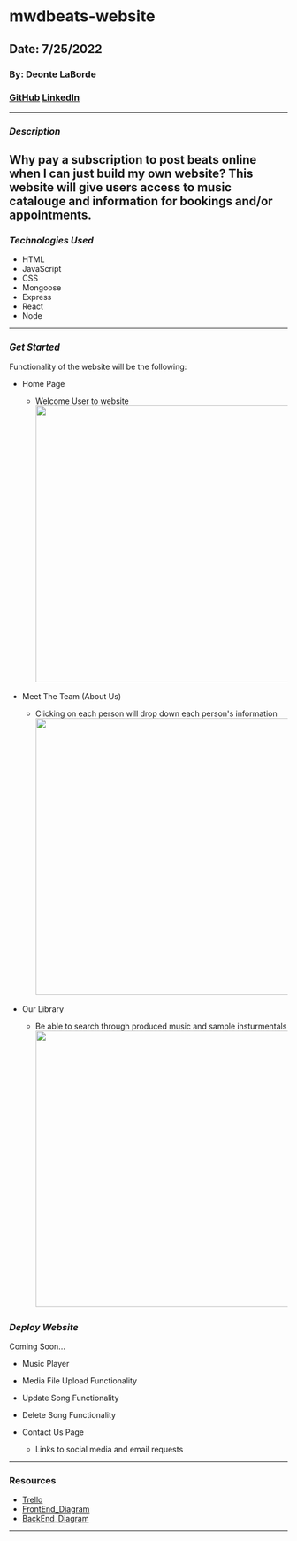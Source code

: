 # mwdbeats-website

## Date: 7/25/2022

### By: Deonte LaBorde

### [GitHub](https://github.com/deontelaborde) [LinkedIn](https://www.linkedin.com/in/deonte-laborde/)

---

### **_Description_**

## Why pay a subscription to post beats online when I can just build my own website? This website will give users access to music catalouge and information for bookings and/or appointments.

### **_Technologies Used_**

- HTML
- JavaScript
- CSS
- Mongoose
- Express
- React
- Node

---

### **_Get Started_**

Functionality of the website will be the following:

- Home Page

  - Welcome User to website
    <img width="500"  src="https://user-images.githubusercontent.com/106843007/181791309-ed72666a-0b05-48b0-aab3-3224525bf743.png">

- Meet The Team (About Us)

  - Clicking on each person will drop down each person's information
    <img width="500" src="https://user-images.githubusercontent.com/106843007/181791877-db5ebdd1-5f9b-4b12-b943-30f287534ff0.png">

- Our Library
  - Be able to search through produced music and sample insturmentals
    <img width="500"  src="https://user-images.githubusercontent.com/106843007/181792096-7b119503-d210-452d-b167-2c8ad09513e0.png">

### **_Deploy Website_**

Coming Soon...

- Music Player
- Media File Upload Functionality
- Update Song Functionality
- Delete Song Functionality

- Contact Us Page
  - Links to social media and email requests

---

### **Resources**

- [Trello](https://trello.com/b/Yn3jscn4/mwdbeats-project)
- [FrontEnd_Diagram](https://drive.google.com/file/d/1Yj254PERuMRyTpKyg_wMUxo7EeUiILIP/view?usp=sharing)
- [BackEnd_Diagram](https://drive.google.com/file/d/11xFvj6vadPRHm6D9P9Tc00HaAn_RFnRv/view?usp=sharing)

---
